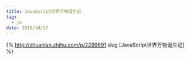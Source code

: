 ```yaml
---
title: JavaScript世界万物诞生记
tag:
  - js
date: 2016/10/27
---
```


{% http://zhuanlan.zhihu.com/p/2299691 slug [JavaScript世界万物诞生记] %}
